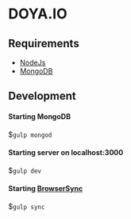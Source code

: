 # DOYA.IO

## Requirements

* [NodeJs](http://nodejs.org)
* [MongoDB](http://mongodb.org)
 
## Development

#### Starting MongoDB

$`gulp mongod`

#### Starting server on localhost:3000

$`gulp dev`

#### Starting [BrowserSync](http://www.browsersync.io/)

$`gulp sync`
